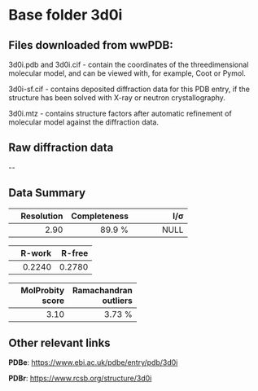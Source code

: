 # Base folder 3d0i

## Files downloaded from wwPDB:

3d0i.pdb and 3d0i.cif - contain the coordinates of the threedimensional molecular model, and can be viewed with, for example, Coot or Pymol.

3d0i-sf.cif - contains deposited diffraction data for this PDB entry, if the structure has been solved with X-ray or neutron crystallography.

3d0i.mtz - contains structure factors after automatic refinement of molecular model against the diffraction data.

## Raw diffraction data

--<br> 

## Data Summary
|   | Resolution | Completeness| I/$\boldsymbol{\sigma}$ |
|---|-------------:|----------------:|--------------:|
|   |2.90|89.9  %|<img width=50/>NULL |

|   | **R-work**| **R-free**   
|---|-------------:|----------------:|           
||0.2240|0.2780|

|   |**MolProbity<br>score**| **Ramachandran<br>outliers** 
|---|-------------:|----------------:|
||3.10|3.73 %|

## Other relevant links 
**PDBe**:  https://www.ebi.ac.uk/pdbe/entry/pdb/3d0i
 
**PDBr**: https://www.rcsb.org/structure/3d0i 

